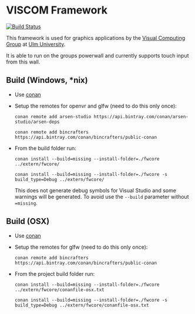 # VISCOM Framework

[![Build Status](https://travis-ci.com/viscom-ulm/viscom_framework.svg?branch=master)](https://travis-ci.com/viscom-ulm/viscom_framework)

This framework is used for graphics applications by the [Visual Computing Group](https://www.uni-ulm.de/en/in/mi/mi-forschung/viscom.html) at [Ulm University](https://www.uni-ulm.de/en/).

It is able to run on the groups powerwall and currently supports touch input from this wall.

## Build (Windows, *nix)
- Use [conan](https://conan.io/)
- Setup the remotes for openvr and glfw (need to do this only once):

  ```conan remote add arsen-studio https://api.bintray.com/conan/arsen-studio/arsen-deps```

  ```conan remote add bincrafters https://api.bintray.com/conan/bincrafters/public-conan```
- From the build folder run:

  ```conan install --build=missing --install-folder=./fwcore ../extern/fwcore/```

  ```conan install --build=missing --install-folder=./fwcore -s build_type=Debug ../extern/fwcore/```

  This does not generate debug symbols for Visual Studio and some warnings will be generated. To avoid use the `--build` parameter without `=missing`.

## Build (OSX)
- Use [conan](https://conan.io/)
- Setup the remotes for glfw (need to do this only once):

  ```conan remote add bincrafters https://api.bintray.com/conan/bincrafters/public-conan```
- From the project build folder run:

  ```conan install --build=missing --install-folder=./fwcore ../extern/fwcore/conanfile-osx.txt```

  ```conan install --build=missing --install-folder=./fwcore -s build_type=Debug ../extern/fwcore/conanfile-osx.txt```
